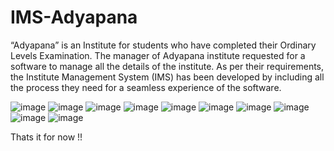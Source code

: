 # IMS-Adyapana
“Adyapana” is an Institute for students who have completed their Ordinary Levels Examination. The manager of Adyapana institute requested for a software to manage all the details of the institute. As per their requirements, the Institute Management System (IMS) has been developed by including all the process they need for a seamless experience of the software.

![image](https://github.com/user-attachments/assets/673b28c7-399c-412f-9687-c0e7cb45a92e)
![image](https://github.com/user-attachments/assets/6633fc5f-0a41-4503-a731-0d4877b57e0e)
![image](https://github.com/user-attachments/assets/a7c0c6ca-4f2d-4a02-81fa-70b4444998f9)
![image](https://github.com/user-attachments/assets/a4fb094c-9d04-4e73-88f5-f0de1aa881ca)
![image](https://github.com/user-attachments/assets/6273e916-436d-42ab-8c08-7f1c5b2a592e)
![image](https://github.com/user-attachments/assets/1e5397d4-06c9-4881-9bf0-79a8d1bba778)
![image](https://github.com/user-attachments/assets/e1460113-e145-48be-8d25-9a7257701b7e)
![image](https://github.com/user-attachments/assets/6966e3f7-7858-4b3d-be3e-1306cd9a0406)
![image](https://github.com/user-attachments/assets/e05df6bc-53e9-4dfa-8a3d-1fa284056d30)
![image](https://github.com/user-attachments/assets/3106d8b9-0d53-41c9-873c-d5091c68e930)

Thats it for now !!
